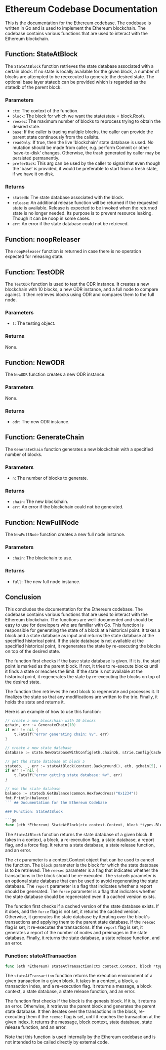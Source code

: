 # Ethereum Codebase Documentation

This is the documentation for the Ethereum codebase. The codebase is written in Go and is used to implement the Ethereum blockchain. The codebase contains various functions that are used to interact with the Ethereum blockchain.

## Function: StateAtBlock

The `StateAtBlock` function retrieves the state database associated with a certain block. If no state is locally available for the given block, a number of blocks are attempted to be reexecuted to generate the desired state. The optional base layer statedb can be provided which is regarded as the statedb of the parent block.

### Parameters

- `ctx`: The context of the function.
- `block`: The block for which we want the state(state = block.Root).
- `reexec`: The maximum number of blocks to reprocess trying to obtain the desired state.
- `base`: If the caller is tracing multiple blocks, the caller can provide the parent state continuously from the callsite.
- `readOnly`: If true, then the live 'blockchain' state database is used. No mutation should be made from caller, e.g. perform Commit or other 'save-to-disk' changes. Otherwise, the trash generated by caller may be persisted permanently.
- `preferDisk`: This arg can be used by the caller to signal that even though the 'base' is provided, it would be preferable to start from a fresh state, if we have it on disk.

### Returns

- `statedb`: The state database associated with the block.
- `release`: An additional release function will be returned if the requested state is available. Release is expected to be invoked when the returned state is no longer needed. Its purpose is to prevent resource leaking. Though it can be noop in some cases.
- `err`: An error if the state database could not be retrieved.

## Function: noopReleaser

The `noopReleaser` function is returned in case there is no operation expected for releasing state.

## Function: TestODR

The `TestODR` function is used to test the ODR instance. It creates a new blockchain with 10 blocks, a new ODR instance, and a full node to compare against. It then retrieves blocks using ODR and compares them to the full node.

### Parameters

- `t`: The testing object.

### Returns

None.

## Function: NewODR

The `NewODR` function creates a new ODR instance.

### Parameters

None.

### Returns

- `odr`: The new ODR instance.

## Function: GenerateChain

The `GenerateChain` function generates a new blockchain with a specified number of blocks.

### Parameters

- `n`: The number of blocks to generate.

### Returns

- `chain`: The new blockchain.
- `err`: An error if the blockchain could not be generated.

## Function: NewFullNode

The `NewFullNode` function creates a new full node instance.

### Parameters

- `chain`: The blockchain to use.

### Returns

- `full`: The new full node instance.

## Conclusion

This concludes the documentation for the Ethereum codebase. The codebase contains various functions that are used to interact with the Ethereum blockchain. The functions are well-documented and should be easy to use for developers who are familiar with Go. This function is responsible for generating the state of a block at a historical point. It takes a block and a state database as input and returns the state database at the specified historical point. If the state database is not available at the specified historical point, it regenerates the state by re-executing the blocks on top of the desired state. 

The function first checks if the base state database is given. If it is, the start point is marked as the parent block. If not, it tries to re-execute blocks until it finds a state or reaches the limit. If the state is not available at the historical point, it regenerates the state by re-executing the blocks on top of the desired state. 

The function then retrieves the next block to regenerate and processes it. It finalizes the state so that any modifications are written to the trie. Finally, it holds the state and returns it.

Here is an example of how to use this function:

```go
// create a new blockchain with 10 blocks
gchain, err := GenerateChain(10)
if err != nil {
    t.Fatalf("error generating chain: %v", err)
}

// create a new state database
database := state.NewDatabaseWithConfig(eth.chainDb, &trie.Config{Cache: 16})

// get the state database at block 5
statedb, _, err := stateAtBlock(context.Background(), eth, gchain[5], database, 0, false, 0)
if err != nil {
    t.Fatalf("error getting state database: %v", err)
}

// use the state database
balance := statedb.GetBalance(common.HexToAddress("0x1234"))
fmt.Println(balance)
``` ## Documentation for the Ethereum Codebase

### Function: StateAtBlock

```go
func (eth *Ethereum) StateAtBlock(ctx context.Context, block *types.Block, reexec uint64, statedb *state.StateDB, report, force bool) (*state.StateDB, tracers.StateReleaseFunc, error)
```

The `StateAtBlock` function returns the state database of a given block. It takes in a context, a block, a re-execution flag, a state database, a report flag, and a force flag. It returns a state database, a state release function, and an error.

The `ctx` parameter is a context.Context object that can be used to cancel the function. The `block` parameter is the block for which the state database is to be retrieved. The `reexec` parameter is a flag that indicates whether the transactions in the block should be re-executed. The `statedb` parameter is an optional state database that can be used to avoid regenerating the state database. The `report` parameter is a flag that indicates whether a report should be generated. The `force` parameter is a flag that indicates whether the state database should be regenerated even if a cached version exists.

The function first checks if a cached version of the state database exists. If it does, and the `force` flag is not set, it returns the cached version. Otherwise, it generates the state database by iterating over the block's transactions and applying them to the parent state database. If the `reexec` flag is set, it re-executes the transactions. If the `report` flag is set, it generates a report of the number of nodes and preimages in the state database. Finally, it returns the state database, a state release function, and an error.

### Function: stateAtTransaction

```go
func (eth *Ethereum) stateAtTransaction(ctx context.Context, block *types.Block, txIndex int, reexec uint64) (*core.Message, vm.BlockContext, *state.StateDB, tracers.StateReleaseFunc, error)
```

The `stateAtTransaction` function returns the execution environment of a given transaction in a given block. It takes in a context, a block, a transaction index, and a re-execution flag. It returns a message, a block context, a state database, a state release function, and an error.

The function first checks if the block is the genesis block. If it is, it returns an error. Otherwise, it retrieves the parent block and generates the parent state database. It then iterates over the transactions in the block, re-executing them if the `reexec` flag is set, until it reaches the transaction at the given index. It returns the message, block context, state database, state release function, and an error.

Note that this function is used internally by the Ethereum codebase and is not intended to be called directly by external code.
